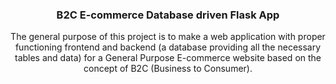 

<h3 align="center">B2C E-commerce Database driven Flask App</h3>

  <p align="center">
    The general purpose of this project is to make a web application with proper functioning frontend and backend (a database providing all the necessary tables and data) for a General Purpose E-commerce website based on the concept of B2C (Business to Consumer).
</div>
